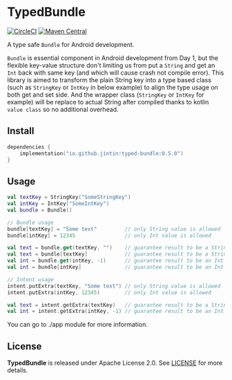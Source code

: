 # TypedBundle

[![CircleCI](https://dl.circleci.com/status-badge/img/gh/Jintin/TypedBundle/tree/master.svg?style=shield)](https://dl.circleci.com/status-badge/redirect/gh/Jintin/TypedBundle/tree/master) [![Maven Central](https://img.shields.io/maven-central/v/io.github.jintin/typed-bundle)](https://mvnrepository.com/artifact/io.github.jintin/typed-bundle)

A type safe `Bundle` for Android development.

`Bundle` is essential component in Android development from Day 1, but the flexible key-value structure don't limiting us from put a `String` and get an `Int` back with same key (and which will cause crash not compile error). This library is aimed to transform the plain String key into a type based class (such as `StringKey` or `IntKey` in below example) to align the type usage on both get and set side.
And the wrapper class (`StringKey` or `IntKey` for example) will be replace to actual String after compiled thanks to kotlin `value class` so no additional overhead.
## Install

```kotlin
dependencies {
    implementation("io.github.jintin:typed-bundle:0.5.0")
}
```

## Usage

```kotlin
val textKey = StringKey("SomeStringKey")
val intKey = IntKey("SomeIntKey")
val bundle = Bundle()

// Bundle usage
bundle[textKey] = "Some text"         // only String value is allowed
bundle[intKey] = 12345                // only Int value is allowed

val text = bundle.get(textKey, "")    // guarantee result to be a String
val text = bundle[textKey]            // guarantee result to be a String?
val int = bundle.get(intKey, -1)      // guarantee result to be an Int
val int = bundle[intKey]              // guarantee result to be an Int

// Intent usage
intent.putExtra(textKey, "Some text") // only String value is allowed
intent.putExtra(intKey, 12345)        // only Int value is allowed

val text = intent.getExtra(textKey)   // guarantee result to be a String?  
val int = intent.getExtra(intKey, -1) // guarantee result to be an Int
```

You can go to ./app module for more information.

## License

**TypedBundle** is released under Apache License 2.0.
See [LICENSE](https://github.com/Jintin/TypedBundle/blob/master/LICENSE) for more details.

